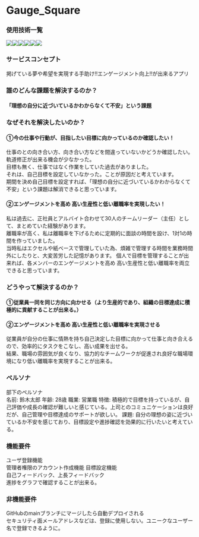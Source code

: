 # Gauge_Square

### 使用技術一覧
<img src="https://img.shields.io/badge/-Ruby%20on%20Rails-CC0000.svg?logo=rails&style=for-the-badge"><img src="https://img.shields.io/badge/-Ruby-CC0000.svg?logo=rails&style=for-the-badge"><img src="https://img.shields.io/badge/-HTML-ee7800.svg?logo=rails&style=for-the-badge"><img src="https://img.shields.io/badge/-JavaScript-ffff00.svg?logo=rails&style=for-the-badge"><img src="https://img.shields.io/badge/-CSS-0000ff.svg?logo=rails&style=for-the-badge"><img src="https://img.shields.io/badge/-SCSS-f5b2b2.svg?logo=rails&style=for-the-badge">

### サービスコンセプト
掲げている夢や希望を実現する手助け!!エンゲージメント向上!!が出来るアプリ

### 誰のどんな課題を解決するのか？
#### 「理想の自分に近づいているかわからなくて不安」という課題

### なぜそれを解決したいのか？
#### ①今の仕事や行動が、目指したい目標に向かっているのか確認したい！
仕事のとの向き合い方、向き合い方などを間違っていないかどうか確認したい。軌道修正が出来る機会が少なかった。  
目標も無く、仕事ではなく作業をしていた過去がありました。  
それは、自己目標を設定していなかった。ことが原因だと考えています。  
期間を決め自己目標を設定すれば、「理想の自分に近づいているかわからなくて不安」という課題は解消できると思っています。
#### ②エンゲージメントを高め 高い生産性と低い離職率を実現したい！
私は過去に、正社員とアルバイト合わせて30人のチームリーダー（主任）として、まとめていた経験があります。  
離職率が高く、私は離職率を下げるために定期的に面談の時間を設け、1対1の時間を作っていました。  
当時私はエクセルや紙ベースで管理していた為、煩雑で管理する時間を業務時間外にしたりと、大変苦労した記憶があります。
個人で目標を管理することが出来れば、各メンバーのエンゲージメントを高め 高い生産性と低い離職率を両立できると思っています。
### どうやって解決するのか？
#### ①従業員一同を同じ方向に向かせる（より生産的であり、組織の目標達成に積極的に貢献することが出来る。）
#### ②エンゲージメントを高め 高い生産性と低い離職率を実現させる
従業員が自分の仕事に情熱を持ち自己決定した目標に向かって仕事と向き合えるので、効率的にタスクをこなし、高い成果を出せる。  
結果、職場の雰囲気が良くなり、協力的なチームワークが促進され良好な職場環境になり低い離職率を実現することが出来る。
### ペルソナ
部下のペルソナ  
名前: 鈴木太郎
年齢: 28歳
職業: 営業職
特徴: 積極的で目標を持っているが、自己評価や成長の確認が難しいと感じている。上司とのコミュニケーションは良好だが、自己管理や目標達成のサポートが欲しい。
課題: 自分の理想の姿に近づいているか不安を感じており、目標設定や進捗確認を効果的に行いたいと考えている。  

### 機能要件
ユーザ登録機能  
管理者権限のアカウント作成機能
目標設定機能  
自己フィードバック、上長フィードバック  
進捗をグラフで確認することが出来る。  

### 非機能要件 
GitHubのmainブランチにマージしたら自動デプロイされる  
セキュリティ面メールアドレスなどは、登録に使用しない。ユニークなユーザー名で登録できるように。  
